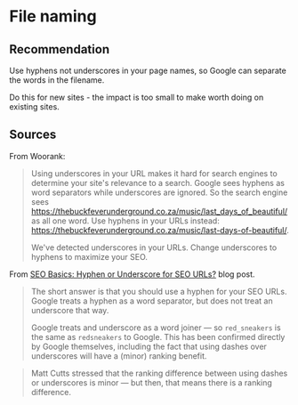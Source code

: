 # File naming

## Recommendation

Use hyphens not underscores in your page names, so Google can separate the words in the filename.

Do this for new sites - the impact is too small to make worth doing on existing sites.

## Sources

From Woorank:

> Using underscores in your URL makes it hard for search engines to determine your site's relevance to a search. Google sees hyphens as word separators while underscores are ignored. So the search engine sees https://thebuckfeverunderground.co.za/music/last_days_of_beautiful/ as all one word. Use hyphens in your URLs instead: https://thebuckfeverunderground.co.za/music/last-days-of-beautiful/.
>
> We've detected underscores in your URLs. Change underscores to hyphens to maximize your SEO.


From [SEO Basics: Hyphen or Underscore for SEO URLs?](https://www.ecreativeim.com/blog/index.php/2011/03/30/seo-basics-hyphen-or-underscore-for-seo-urls/) blog post.

> The short answer is that you should use a hyphen for your SEO URLs. Google treats a hyphen as a word separator, but does not treat an underscore that way.
>
> Google treats and underscore as a word joiner — so `red_sneakers` is the same as `redsneakers` to Google. This has been confirmed directly by Google themselves, including the fact that using dashes over underscores will have a (minor) ranking benefit.

> Matt Cutts stressed that the ranking difference between using dashes or underscores is minor — but then, that means there is a ranking difference.
